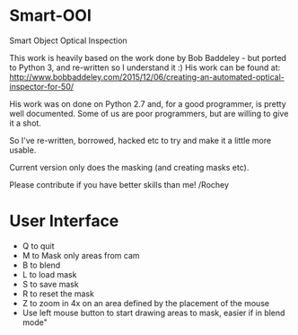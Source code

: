 # Smart-OOI
Smart Object Optical Inspection

This work is heavily based on the work done by Bob Baddeley - but ported to Python 3, and re-written so I understand it :)
His work can be found at: http://www.bobbaddeley.com/2015/12/06/creating-an-automated-optical-inspector-for-50/

His work was on done on Python 2.7 and, for a good programmer, is pretty well documented.
Some of us are poor programmers, but are willing to give it a shot.

So I've re-written, borrowed, hacked etc to try and make it a little more usable.

Current version only does the masking (and creating masks etc).

Please contribute if you have better skills than me!
/Rochey

# User Interface
- Q to quit
- M to Mask only areas from cam
- B to blend
- L to load mask
- S to save mask
- R to reset the mask
- Z to zoom in 4x on an area defined by the placement of the mouse
- Use left mouse button to start drawing areas to mask, easier if in blend mode"
